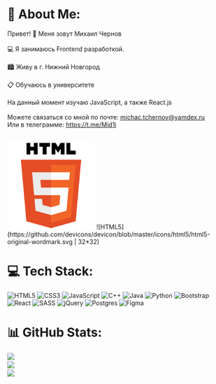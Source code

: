 # 💫 About Me:
Привет! 👋 Меня зовут Михаил Чернов<br><br>💻 Я занимаюсь Frontend разработкой.<br><br>🏙 Живу в г. Нижний Новгород<br><br>📋 Обучаюсь в университете<br><br>На данный момент изучаю JavaScript, а также React.js<br><br>Можете связаться со мной по почте: michac.tchernov@yamdex.ru<br>Или в телеграмме: https://t.me/Mid1i<br><br>

<img src="https://github.com/devicons/devicon/blob/master/icons/html5/html5-original-wordmark.svg" width="200" height="200" />
![HTML5](https://github.com/devicons/devicon/blob/master/icons/html5/html5-original-wordmark.svg | 32*32)

# 💻 Tech Stack:
![HTML5](https://img.shields.io/badge/html5-%23E34F26.svg?style=flat&logo=html5&logoColor=white) ![CSS3](https://img.shields.io/badge/css3-%231572B6.svg?style=flat&logo=css3&logoColor=white) ![JavaScript](https://img.shields.io/badge/javascript-%23323330.svg?style=flat&logo=javascript&logoColor=%23F7DF1E) ![C++](https://img.shields.io/badge/c++-%2300599C.svg?style=flat&logo=c%2B%2B&logoColor=white) ![Java](https://img.shields.io/badge/java-%23ED8B00.svg?style=flat&logo=java&logoColor=white) ![Python](https://img.shields.io/badge/python-3670A0?style=flat&logo=python&logoColor=ffdd54) ![Bootstrap](https://img.shields.io/badge/bootstrap-%23563D7C.svg?style=flat&logo=bootstrap&logoColor=white) ![React](https://img.shields.io/badge/react-%2320232a.svg?style=flat&logo=react&logoColor=%2361DAFB) ![SASS](https://img.shields.io/badge/SASS-hotpink.svg?style=flat&logo=SASS&logoColor=white) ![jQuery](https://img.shields.io/badge/jquery-%230769AD.svg?style=flat&logo=jquery&logoColor=white) ![Postgres](https://img.shields.io/badge/postgres-%23316192.svg?style=flat&logo=postgresql&logoColor=white) 	![Figma](https://img.shields.io/badge/figma-%23F24E1E.svg?style=flat&logo=figma&logoColor=white)
# 📊 GitHub Stats:
![](https://github-readme-stats.vercel.app/api?username=Mid1i&theme=dark&hide_border=false&include_all_commits=true&count_private=false)<br/>
![](https://github-readme-streak-stats.herokuapp.com/?user=Mid1i&theme=dark&hide_border=false)<br/>
![](https://github-readme-stats.vercel.app/api/top-langs/?username=Mid1i&theme=dark&hide_border=false&include_all_commits=true&count_private=false&layout=compact)

<!-- Proudly created with GPRM ( https://gprm.itsvg.in ) -->
